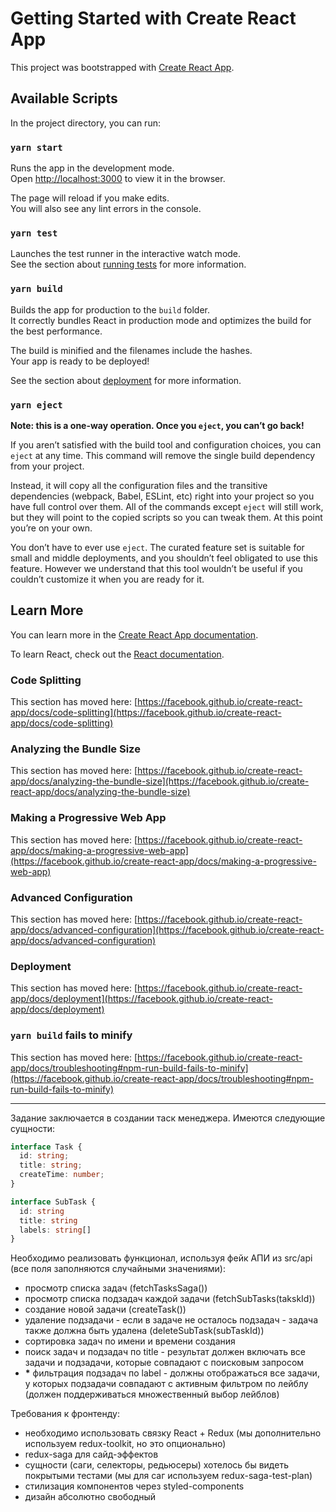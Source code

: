 # Getting Started with Create React App

This project was bootstrapped with [Create React App](https://github.com/facebook/create-react-app).

## Available Scripts

In the project directory, you can run:

### `yarn start`

Runs the app in the development mode.\
Open [http://localhost:3000](http://localhost:3000) to view it in the browser.

The page will reload if you make edits.\
You will also see any lint errors in the console.

### `yarn test`

Launches the test runner in the interactive watch mode.\
See the section about [running tests](https://facebook.github.io/create-react-app/docs/running-tests) for more information.

### `yarn build`

Builds the app for production to the `build` folder.\
It correctly bundles React in production mode and optimizes the build for the best performance.

The build is minified and the filenames include the hashes.\
Your app is ready to be deployed!

See the section about [deployment](https://facebook.github.io/create-react-app/docs/deployment) for more information.

### `yarn eject`

**Note: this is a one-way operation. Once you `eject`, you can’t go back!**

If you aren’t satisfied with the build tool and configuration choices, you can `eject` at any time. This command will remove the single build dependency from your project.

Instead, it will copy all the configuration files and the transitive dependencies (webpack, Babel, ESLint, etc) right into your project so you have full control over them. All of the commands except `eject` will still work, but they will point to the copied scripts so you can tweak them. At this point you’re on your own.

You don’t have to ever use `eject`. The curated feature set is suitable for small and middle deployments, and you shouldn’t feel obligated to use this feature. However we understand that this tool wouldn’t be useful if you couldn’t customize it when you are ready for it.

## Learn More

You can learn more in the [Create React App documentation](https://facebook.github.io/create-react-app/docs/getting-started).

To learn React, check out the [React documentation](https://reactjs.org/).

### Code Splitting

This section has moved here: [https://facebook.github.io/create-react-app/docs/code-splitting](https://facebook.github.io/create-react-app/docs/code-splitting)

### Analyzing the Bundle Size

This section has moved here: [https://facebook.github.io/create-react-app/docs/analyzing-the-bundle-size](https://facebook.github.io/create-react-app/docs/analyzing-the-bundle-size)

### Making a Progressive Web App

This section has moved here: [https://facebook.github.io/create-react-app/docs/making-a-progressive-web-app](https://facebook.github.io/create-react-app/docs/making-a-progressive-web-app)

### Advanced Configuration

This section has moved here: [https://facebook.github.io/create-react-app/docs/advanced-configuration](https://facebook.github.io/create-react-app/docs/advanced-configuration)

### Deployment

This section has moved here: [https://facebook.github.io/create-react-app/docs/deployment](https://facebook.github.io/create-react-app/docs/deployment)

### `yarn build` fails to minify

This section has moved here: [https://facebook.github.io/create-react-app/docs/troubleshooting#npm-run-build-fails-to-minify](https://facebook.github.io/create-react-app/docs/troubleshooting#npm-run-build-fails-to-minify)

---

Задание заключается в создании таск менеджера. Имеются следующие сущности:

```typescript
interface Task {
  id: string;
  title: string;
  createTime: number;
}
```

```ts
interface SubTask {
  id: string
  title: string
  labels: string[]
}
```

Необходимо реализовать функционал, используя фейк АПИ из src/api (все поля заполняются случайными значениями):
* просмотр списка задач (fetchTasksSaga())
* просмотр списка подзадач каждой задачи (fetchSubTasks(takskId))
* создание новой задачи (createTask())
* удаление подзадачи - если в задаче не осталось подзадач - задача также должна быть удалена (deleteSubTask(subTaskId))
* сортировка задач по имени и времени создания
* поиск задач и подзадач по title - результат должен включать все задачи и подзадачи, которые совпадают с поисковым запросом
* <b>*</b> фильтрация подзадач по label - должны отображаться все задачи, у которых подзадачи совпадают с активным фильтром по лейблу (должен поддерживаться множественный выбор лейблов)


Требования к фронтенду:
* необходимо использовать связку React + Redux (мы дополнительно используем redux-toolkit, но это опционально)
* redux-saga для сайд-эффектов
* сущности (саги, селекторы, редьюсеры) хотелось бы видеть покрытыми тестами (мы для саг используем redux-saga-test-plan)
* стилизация компонентов через styled-components
* дизайн абсолютно свободный